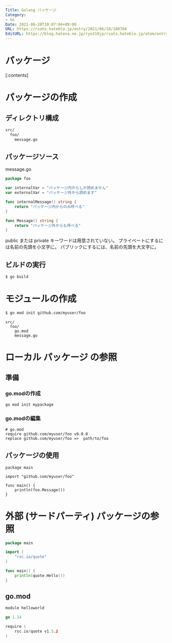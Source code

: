 ```yaml
---
Title: Golang パッケージ
Category:
- Go
Date: 2021-06-28T10:07:04+09:00
URL: https://rsato.hateblo.jp/entry/2021/06/28/100704
EditURL: https://blog.hatena.ne.jp/ryo310jp/rsato.hateblo.jp/atom/entry/26006613780785032
---
```


# パッケージ
[:contents]

# パッケージの作成
## ディレクトリ構成
```zsh
src/
  foo/
    message.go
```
## パッケージソース
message.go
```go
package foo

var internalVar = "パッケージ内からしか読めません"
var externalVar = "パッケージ外から読めます"

func internalMessage() string {
    return "パッケージ内からのみ呼べる"
}

func Message() string {
    return "パッケージ外からも呼べる"
}
```
public または private キーワードは用意されていない。
プライベートにするには名前の先頭を小文字に。
パブリックにするには、名前の先頭を大文字に。

## ビルドの実行
```zsh
$ go build
```

# モジュールの作成
```zsh
$ go mod init github.com/myuser/foo
```
```
src/
  foo/
    go.mod
    message.go
```


# ローカル パッケージ の参照
## 準備 
### go.modの作成
```zsh
go mod init mypackage
```
### go.modの編集
```
# go.mod
require github.com/myuser/foo v0.0.0
replace github.com/myuser/foo =>  path/to/foo
```

## パッケージの使用
```
package main

import "github.com/myuser/foo"

func main() {
    println(foo.Message())
}
```


# 外部 (サードパーティ) パッケージの参照
```go
package main

import (
    "rsc.io/quote"
)

func main() {
    println(quote.Hello())
}
```

## go.mod
```go
module helloworld

go 1.14

require (
    rsc.io/quote v1.5.2
)

```
